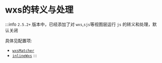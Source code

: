 # wxs的转义与处理

:::info
`2.5.2+` 版本中，已经添加了对 `wxs`,`sjs`等视图层运行 `js` 的转义和处理，默认关闭

具体见配置项:

- [`wxsMatcher`](/docs/api/interfaces/UserDefinedOptions#wxsmatcher)
- [`inlineWxs`](/docs/api/interfaces/UserDefinedOptions#inlinewxs)
:::
